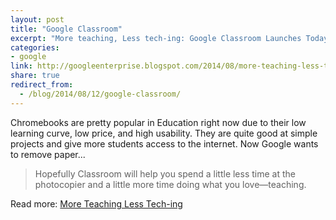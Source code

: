 ```yaml
---
layout: post
title: "Google Classroom"
excerpt: "More teaching, Less tech-ing: Google Classroom Launches Today."
categories: 
- google
link: http://googleenterprise.blogspot.com/2014/08/more-teaching-less-tech-ing-google.html  
share: true
redirect_from:
  - /blog/2014/08/12/google-classroom/
---
```


Chromebooks are pretty popular in Education right now due to their low learning curve, low price, and high usability. They are quite good at simple projects and give more students access to the internet. Now Google wants to remove paper...

> Hopefully Classroom will help you spend a little less time at the photocopier and a little more time doing what you love—teaching.

Read more: [More Teaching Less Tech-ing](http://googleenterprise.blogspot.com/2014/08/more-teaching-less-tech-ing-google.html)
